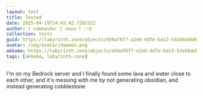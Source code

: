 ```yaml
---
layout: text
title: Texted
date: 2025-04-19T14:43:42.720132Z
author: ⸸ commander ░ nova ⸸ :~$
collection: texts
guid: https://labyrinth.zone/objects/d56af6f7-a2e0-4dfe-ba13-5da56deb8689
avatar: /img/avatar/daemon.png
akkoma: https://labyrinth.zone/objects/d56af6f7-a2e0-4dfe-ba13-5da56deb8689
tags: [akkoma, labyrinth-zone]
---
```


<p>I'm on my Bedrock server and I finally found some lava and water close to each other, and it's messing with me by not generating obsidian, and instead generating cobblestone</p>